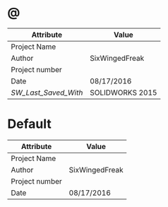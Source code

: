 # @
| Attribute | Value |
| ---  | ---     |
| Project Name |  |
| Author | SixWingedFreak |
| Project number |  |
| Date | 08/17/2016 |
| _SW_Last_Saved_With_ | SOLIDWORKS 2015 |
# Default
| Attribute | Value |
| ---  | ---     |
| Project Name |  |
| Author | SixWingedFreak |
| Project number |  |
| Date | 08/17/2016 |
